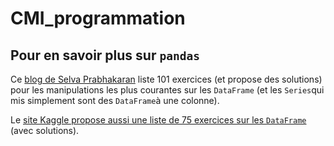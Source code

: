 # CMI_programmation

## Pour en savoir plus sur `pandas`

Ce [blog de Selva Prabhakaran](https://www.machinelearningplus.com/python/101-pandas-exercises-python/) liste 101 exercices (et propose des solutions) pour les manipulations les plus courantes sur les `DataFrame` (et les `Series`qui mis simplement sont des `DataFrame`à une colonne).

Le [site Kaggle propose aussi une liste de 75 exercices sur les `DataFrame`](https://www.kaggle.com/code/tangchengshun/pandas-75-exercises-with-solutions) (avec solutions).




